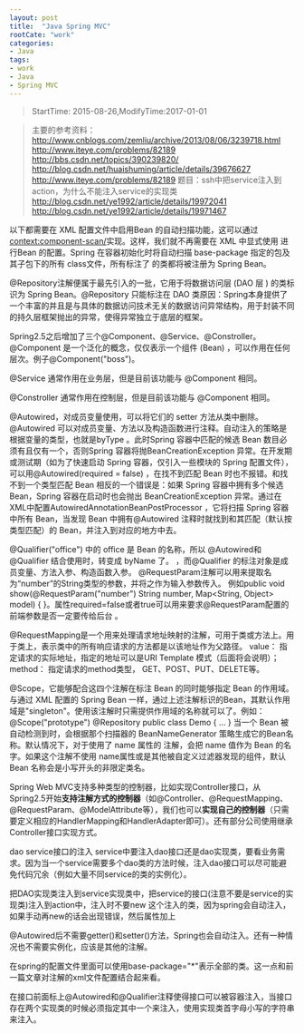 ```yaml
---
layout: post
title:  "Java Spring MVC"
rootCate: "work"
categories:
- Java
tags:
- work
- Java
- Spring MVC
---
```


> StartTime: 2015-08-26,ModifyTime:2017-01-01
<!---more--->

> 主要的参考资料：
http://www.cnblogs.com/zemliu/archive/2013/08/06/3239718.html
http://www.iteye.com/problems/82189
http://bbs.csdn.net/topics/390239820/
http://blog.csdn.net/huaishuming/article/details/39676627
http://www.iteye.com/problems/82189     题目：ssh中把service注入到action，为什么不能注入service的实现类
http://blog.csdn.net/ye1992/article/details/19972041
http://blog.csdn.net/ye1992/article/details/19971467

以下都需要在 XML 配置文件中启用Bean 的自动扫描功能，这可以通过<context:component-scan/>实现。这样，我们就不再需要在 XML 中显式使用 <bean/> 进行Bean 的配置。Spring 在容器初始化时将自动扫描 base-package 指定的包及其子包下的所有 class文件，所有标注了 的类都将被注册为 Spring Bean。

@Repository注解便属于最先引入的一批，它用于将数据访问层 (DAO 层 ) 的类标识为 Spring Bean。@Repository 只能标注在 DAO 类原因：Spring本身提供了一个丰富的并且是与具体的数据访问技术无关的数据访问异常结构，用于封装不同的持久层框架抛出的异常，使得异常独立于底层的框架。

Spring2.5之后增加了三个@Component、@Service、@Constroller。
@Component 是一个泛化的概念，仅仅表示一个组件 (Bean) ，可以作用在任何层次。例子@Component("boss")。

@Service 通常作用在业务层，但是目前该功能与 @Component 相同。

@Constroller 通常作用在控制层，但是目前该功能与 @Component 相同。

@Autowired，对成员变量使用，可以将它们的 setter 方法从类中删除。@Autowired 可以对成员变量、方法以及构造函数进行注释。自动注入的策略是根据变量的类型，也就是byType 。此时Spring 容器中匹配的候选 Bean 数目必须有且仅有一个，否则Spring 容器将抛BeanCreationException 异常。在开发期或测试期（如为了快速启动 Spring 容器，仅引入一些模块的 Spring 配置文件），可以用@Autowired(required = false) ，在找不到匹配 Bean 时也不报错。和找不到一个类型匹配 Bean 相反的一个错误是：如果 Spring 容器中拥有多个候选 Bean，Spring 容器在启动时也会抛出 BeanCreationException 异常。通过在XML中配置AutowiredAnnotationBeanPostProcessor ，它将扫描 Spring 容器中所有 Bean，当发现 Bean 中拥有@Autowired 注释时就找到和其匹配（默认按类型匹配）的 Bean，并注入到对应的地方中去。

@Qualifier("office") 中的 office 是 Bean 的名称，所以 @Autowired和@Qualifier 结合使用时，转变成 byName 了。 ，而@Qualifier 的标注对象是成员变量、方法入参、构造函数入参。
@RequestParam注解可以用来提取名为“number”的String类型的参数，并将之作为输入参数传入。 例如public void show(@RequestParam("number") String number, Map<String, Object> model) { }。属性required=false或者true可以用来要求@RequestParam配置的前端参数是否一定要传给后台 。

@RequestMapping是一个用来处理请求地址映射的注解，可用于类或方法上。用于类上，表示类中的所有响应请求的方法都是以该地址作为父路径。
value：     指定请求的实际地址，指定的地址可以是URI Template 模式（后面将会说明）；
method：  指定请求的method类型， GET、POST、PUT、DELETE等。

@Scope，它能够配合这四个注解在标注 Bean 的同时能够指定 Bean 的作用域。与通过 XML 配置的 Spring Bean 一样，通过上述注解标识的Bean，其默认作用域是"singleton"。使用该注解时只需提供作用域的名称就可以了。例如：
	@Scope("prototype")
	@Repository
	public class Demo { … }
	当一个 Bean 被自动检测到时，会根据那个扫描器的 BeanNameGenerator 策略生成它的Bean名称。默认情况下，对于使用了 name 属性的 注解，会把 name 值作为 Bean 的名字。如果这个注解不使用 name属性或是其他被自定义过滤器发现的组件，默认 Bean 名称会是小写开头的非限定类名。


Spring Web MVC支持多种类型的控制器，比如实现Controller接口，从Spring2.5开始**支持注解方式的控制器**（如@Controller、@RequestMapping、@RequestParam、@ModelAttribute等），我们也可以**实现自己的控制器**（只需要定义相应的HandlerMapping和HandlerAdapter即可）。还有部分公司使用继承Controller接口实现方式。

dao service接口的注入      service中要注入dao接口还是dao实现类，要看业务需求。因为当一个service需要多个dao类的方法时候，注入dao接口可以尽可能避免代码冗余（例如大量不同service的类的实例化）。

把DAO实现类注入到service实现类中，把service的接口(注意不要是service的实现类)注入到action中，注入时不要new 这个注入的类，因为spring会自动注入，如果手动再new的话会出现错误，然后属性加上

@Autowired后不需要getter()和setter()方法，Spring也会自动注入。还有一种情况也不需要实例化，应该是其他的注解。

在spring的配置文件里面可以使用base-package="*"表示全部的类。这一点和前一篇文章对注解的xml文件配置结合起来看。

在接口前面标上@Autowired和@Qualifier注释使得接口可以被容器注入，当接口存在两个实现类的时候必须指定其中一个来注入，使用实现类首字母小写的字符串来注入。
